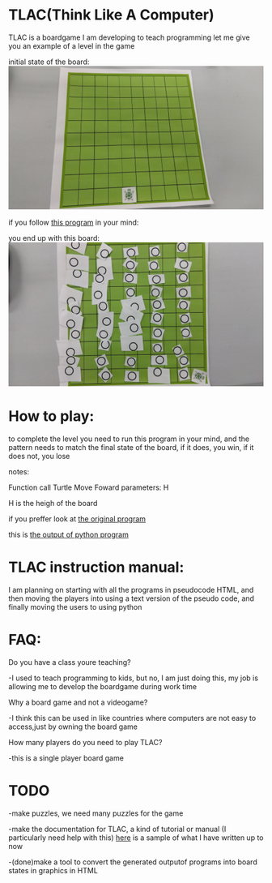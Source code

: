 
# TLAC(Think Like A Computer) 

TLAC is a boardgame I am developing to teach programming
let me give you an example of a level in the game

initial state of the board:
![Initial state of board](https://github.com/amigojapan/ThinkLikeAComputer/blob/main/program7-start-state.jpg "Initial state of board")

if you follow [this program](https://amjp.psy-k.org/TLAC/problem7-programchartEN.html) in your mind:  

you end up with this board:
![Final state of board](https://github.com/amigojapan/ThinkLikeAComputer/blob/main/program7-end-state.jpg "Final state of board")

# How to play:

to complete the level you need to run this program in your mind, and the pattern needs to match the final state of the board, if it does, you win, if it does not, you lose

notes:

Function call Turtle Move Foward parameters: H

H is the heigh of the board

if you preffer look at [the original program](https://github.com/amigojapan/ThinkLikeAComputer/blob/main/problem7-program.py)


this is [the output of python program](https://github.com/amigojapan/ThinkLikeAComputer/blob/main/problem7-output.txt)



# TLAC instruction manual:
I am planning on starting with all the programs in pseudocode HTML, and then moving the players into using a text version of the pseudo code, and finally moving the users to using python

# FAQ:
Do you have a class youre teaching?

-I used to teach programming to kids, but no, I am just doing this, my job is allowing me to develop the boardgame during work time

Why a board game and not a videogame?

-I think this can be used in like countries where computers are not easy to access,just by owning the board game

How many players do you need to play TLAC?

-this is a single player board game

# TODO

-make puzzles, we need many puzzles for the game

-make the documentation for TLAC, a kind of tutorial or manual (I particularly need help with this) [here](https://amjp.psy-k.org/TLAC/TLAC_8_basics_of_programming/8_basics_of_programming_TLAC.html) is a sample of what I have written up to now

-(done)make a tool to convert the generated outputof programs into board states in graphics in HTML